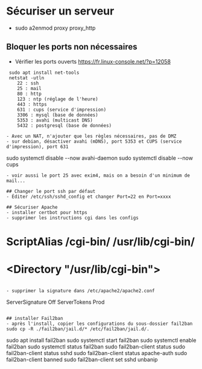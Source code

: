# Sécuriser un serveur
- sudo a2enmod proxy proxy_http

## Bloquer les ports non nécessaires
- Vérifier les ports ouverts https://fr.linux-console.net/?p=12058
```
 sudo apt install net-tools
 netstat -utln
    22 : ssh
    25 : mail
    80 : http
    123 : ntp (réglage de l'heure)
    443 : https
    631 : cups (service d'impression)
    3306 : mysql (base de données)
    5353 : avahi (multicast DNS)
    5432 : postgresql (base de données)

- Avec un NAT, n'ajouter que les règles nécessaires, pas de DMZ
- sur debian, désactiver avahi (mDNS), port 5353 et CUPS (service d'impression), port 631
```
 sudo systemctl disable --now avahi-daemon
 sudo systemctl disable --now cups 
 ```
 - voir aussi le port 25 avec exim4, mais on a besoin d'un minimum de mail...

## Changer le port ssh par défaut
- Éditer /etc/ssh/sshd_config et changer Port=22 en Port=xxxx

## Sécuriser Apache
- installer certbot pour https
- supprimer les instructions cgi dans les configs
```
# ScriptAlias /cgi-bin/ /usr/lib/cgi-bin/
#  <Directory "/usr/lib/cgi-bin">
```

- supprimer la signature dans /etc/apache2/apache2.conf 
```
ServerSignature Off
ServerTokens Prod
```

## installer Fail2ban
- après l'install, copier les configurations du sous-dossier fail2ban
sudo cp -R ./fail2ban/jail.d/* /etc/fail2ban/jail.d/. 
```
sudo apt install fail2ban
sudo systemctl start fail2ban
sudo systemctl enable fail2ban
sudo systemctl status fail2ban
sudo fail2ban-client status
sudo fail2ban-client status sshd
sudo fail2ban-client status apache-auth
sudo fail2ban-client banned
sudo fail2ban-client set sshd unbanip <ip-address>
```
